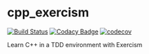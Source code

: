 # cpp_exercism

[![Build Status](https://travis-ci.com/tqa236/cpp_exercism.svg?branch=master)](https://travis-ci.com/tqa236/cpp_exercism)
[![Codacy Badge](https://api.codacy.com/project/badge/Grade/61fd4c8fc29b4e62ad5ff19098e245fb)](https://www.codacy.com/app/tqa236/cpp_exercism?utm_source=github.com&utm_medium=referral&utm_content=tqa236/cpp_exercism&utm_campaign=Badge_Grade)
[![codecov](https://codecov.io/gh/tqa236/cpp_exercism/branch/master/graph/badge.svg)](https://codecov.io/gh/tqa236/cpp_exercism)

Learn C++ in a TDD environment with Exercism
